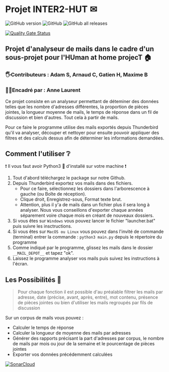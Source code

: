 # Projet INTER2-HUT ✉

![GitHub version](https://img.shields.io/badge/version-3.0.3-brightgreen)
![GitHub](https://img.shields.io/github/license/Gaiko19/INTER2-HUT)
![GitHub all releases](https://img.shields.io/github/downloads/Gaiko19/INTER2-HUT/total)

[![Quality Gate Status](https://sonarcloud.io/api/project_badges/measure?project=Gaiko19_INTER2-HUT&metric=alert_status)](https://sonarcloud.io/summary/new_code?id=Gaiko19_INTER2-HUT)
## Projet d'analyseur de mails dans le cadre d'un sous-projet pour l'HUman at home projecT 🏠

### 🖐Contributeurs : Adam S, Arnaud C, Gatien H, Maxime B

### 👩‍🏫Encadré par : Anne Laurent

Ce projet consiste en un analyseur permettant de déteminer des données telles que les nombre d'adresses différentes, la proportion de pièces jointes, la longueur moyenne de mails, le temps de réponse dans un fil de discussion et bien d'autres. Tout cela à partir de mails.

Pour ce faire le programme utilise des mails exportés depuis Thunderbird qu'il va analyser, découper et nettoyer pour ensuite pouvoir appliquer des filtres et des calculs dessus afin de déterminer les informations demandées.

## Comment l'utiliser ❔

❗ Il vous faut avoir Python3 🐍 d'installé sur votre machine ❗

1. Tout d'abord téléchargez le package sur notre Github.
2. Depuis Thunderbird exportez vos mails dans des fichiers.
   - Pour ce faire, sélectionnez les dossiers dans l'arborescence à gauche (ou Boîte de réception).
   - Clique droit, Enregistrez-sous, Format texte brut.
   - Attention, plus il y'a de mails dans un fichier plus il sera long à analyser. Nous vous conseillons d'exporter chaque années séparement voire chaque mois en créant de nouveaux dossiers.
3. Si vous êtes sur ```Windows``` vous pouvez lancer le fichier "launcher.bat" puis suivre les insctructions.
4. Si vous êtes sur ```MacOS ou Linux``` vous pouvez dans l'invité de commande (terminal) entrer la commande :
  ```python3 main.py``` depuis le répertoire du programme
5. Comme indiqué par le programme, glissez les mails dans le dossier ```__MAIL_DEPOT__``` et tapez "ok".
6. Laissez le programme analyser vos mails puis suivez les instructions à l'écran.

## Les Possibilités 🔧

> Pour chaque fonction il est possible d'au préalable filtrer les mails par adresse, date (précise, avant, après, entre), mot contenu, présence de pièces jointes ou bien d'utiliser les mails regroupés par fils de discussion

Sur un corpus de mails vous pouvez :

- Calculer le temps de réponse
- Calculer la longueur de moyenne des mails par adresses
- Générer des rapports précisant la part d'adresses par corpus, le nombre de mails par mois ou jour de la semaine et le pourcentage de pièces jointes
- Exporter vos données précédemment calculées



[![SonarCloud](https://sonarcloud.io/images/project_badges/sonarcloud-white.svg)](https://sonarcloud.io/summary/new_code?id=Gaiko19_INTER2-HUT)